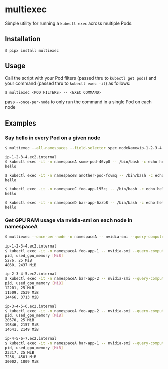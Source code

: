 # multiexec
Simple utility for running a `kubectl exec` across multiple Pods.


## Installation
```
$ pipx install multiexec
```


## Usage
Call the script with your Pod filters (passed thru to `kubectl get pods`) and your command (passed thru to `kubectl exec -it`) as follows:

```sh
$ multiexec <POD FILTERS> -- <EXEC COMMAND>
```

pass `--once-per-node` to only run the command in a single Pod on each node


## Examples

### Say hello in every Pod on a given node
```sh
$ multiexec --all-namespaces --field-selector spec.nodeName=ip-1-2-3-4.ec2.internal -- /bin/bash -c "echo hello"

ip-1-2-3-4.ec2.internal
$ kubectl exec -it -n namespaceA some-pod-46vp8 -- /bin/bash -c echo hello
hello

$ kubectl exec -it -n namespaceB another-pod-fcvmq -- /bin/bash -c echo hello
hello

$ kubectl exec -it -n namespaceC foo-app-l95cj -- /bin/bash -c echo hello
hello

$ kubectl exec -it -n namespaceD bar-app-6zzb8 -- /bin/bash -c echo hello
hello
```


### Get GPU RAM usage via nvidia-smi on each node in namespaceA
```sh
$ multiexec --once-per-node -n namespaceA -- nvidia-smi --query-compute-apps=pid,used_memory --format=csv        

ip-1-2-3-4.ec2.internal
$ kubectl exec -it -n namespaceA foo-app-1 -- nvidia-smi --query-compute-apps=pid,used_memory --format=csv
pid, used_gpu_memory [MiB]
5276, 25 MiB
4860, 2437 MiB

ip-2-3-4-5.ec2.internal
$ kubectl exec -it -n namespaceA bar-app-2 -- nvidia-smi --query-compute-apps=pid,used_memory --format=csv
pid, used_gpu_memory [MiB]
12201, 25 MiB
11509, 2539 MiB
14466, 3713 MiB

ip-3-4-5-6.ec2.internal
$ kubectl exec -it -n namespaceA foo-app-2 -- nvidia-smi --query-compute-apps=pid,used_memory --format=csv
pid, used_gpu_memory [MiB]
20570, 25 MiB
19846, 2157 MiB
14641, 2149 MiB

ip-4-5-6-7.ec2.internal
$ kubectl exec -it -n namespaceA bar-app-1 -- nvidia-smi --query-compute-apps=pid,used_memory --format=csv
pid, used_gpu_memory [MiB]
23317, 25 MiB
7236, 4501 MiB
30002, 1009 MiB
```
